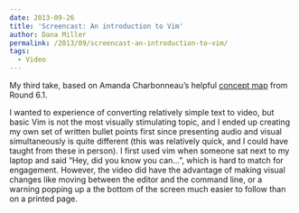 ```yaml
---
date: 2013-09-26
title: 'Screencast: An introduction to Vim'
author: Dana Miller
permalink: /2013/09/screencast-an-introduction-to-vim/
tags:
  - Video
---
```

My third take, based on Amanda Charbonneau&#8217;s helpful [concept map][1] from Round 6.1.

<!-- copy and paste. Modify height and width if desired. -->

I wanted to experience of converting relatively simple text to video, but basic Vim is not the most visually stimulating topic, and I ended up creating my own set of written bullet points first since presenting audio and visual simultaneously is quite different (this was relatively quick, and I could have taught from these in person). I first used vim when someone sat next to my laptop and said &#8220;Hey, did you know you can&#8230;&#8221;, which is hard to match for engagement. However, the video did have the advantage of making visual changes like moving between the editor and the command line, or a warning popping up a the bottom of the screen much easier to follow than on a printed page.

 [1]: http://teaching.software-carpentry.org/2013/08/21/concept-map-basics-of-vi
